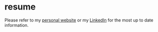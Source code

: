 # resume

Please refer to my [personal website](https://nikhilvytla.com) or my [LinkedIn](https://www.linkedin.com/in/nikhil-vytla) for the most up to date information.
